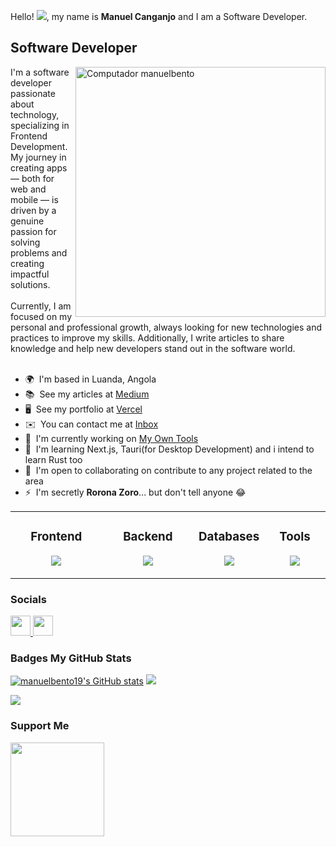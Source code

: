 Hello! ![](https://user-images.githubusercontent.com/18350557/176309783-0785949b-9127-417c-8b55-ab5a4333674e.gif), my name is **Manuel Canganjo** and I am a Software Developer.

Software Developer
------------------
<img src="https://raw.githubusercontent.com/MicaelliMedeiros/micaellimedeiros/master/image/computer-illustration.png" min-width="400px" max-width="400px" width="400px" align="right" alt="Computador manuelbento"/> 
I'm a software developer passionate about technology, specializing in Frontend Development. My journey in creating apps — both for web and mobile — is driven by a genuine passion for solving problems and creating impactful solutions.
<br><br>
Currently, I am focused on my personal and professional growth, always looking for new technologies and practices to improve my skills. Additionally, I write articles to share knowledge and help new developers stand out in the software world.
<br><br>

* 🌍  I'm based in Luanda, Angola
* 📚  See my articles at [Medium](https://medium.com/@manuelbento19)
* 🖥️  See my portfolio at [Vercel](https://bentooo.vercel.app/)
* ✉️  You can contact me at [Inbox](mailto:manuelbentomb.223@gmail.com)
* 🚀  I'm currently working on [My Own Tools](http://github.com/manuelbento19)
* 🧠  I'm learning Next.js, Tauri(for Desktop Development) and i intend to learn Rust too
* 🤝  I'm open to collaborating on contribute to any project related to the area
* ⚡  I'm secretly **Rorona Zoro**... but don't tell anyone 😂

<table align="center"><tr><td valign="top" width="30%">

### <div align="center"> Frontend </div>

<p align="center">
<img src="https://skillicons.dev/icons?i=js,html,css,ts,react,nextjs,astro,tailwind,sass,bootstrap&theme=dark&perline=4" />
</p>

</td><td valign="top" width="30%">

### <div align="center"> Backend </div>

<p align="center">
<img src="https://skillicons.dev/icons?i=nodejs,express,nestjs,prisma,jest,vitest,net,rust&theme=dark&perline=4" />
</p>

</td><td valign="top" width="20%">

### <div align="center"> Databases </div>

<p align="center">
<img src="https://skillicons.dev/icons?i=mysql,postgres,firebase,redis&theme=dark&perline=2" />
</p>

</td><td valign="top" width="20%">

### <div align="center"> Tools </div>

<p align="center">
<img src="https://skillicons.dev/icons?i=figma,xd,docker,linux,vscode,git,github,bitbucket,azure,gitlab,bash,powershell,notion&theme=dark&perline=3" />
</p>

</td></tr></table>

### Socials
   
  <p align="left">
      <a href="https://www.github.com/manuelbento19" target="_blank" rel="noreferrer">
          <picture>
              <source media="(prefers-color-scheme: dark)" srcset="https://raw.githubusercontent.com/danielcranney/readme-generator/main/public/icons/socials/github-dark.svg" />
              <source media="(prefers-color-scheme: light)" srcset="https://raw.githubusercontent.com/danielcranney/readme-generator/main/public/icons/socials/github.svg" />
              <img src="https://raw.githubusercontent.com/danielcranney/readme-generator/main/public/icons/socials/github.svg" width="32" height="32" />
          </picture>
      </a>
      <a href="https://www.linkedin.com/in/manuel-bento" target="_blank" rel="noreferrer">
          <picture>
          <source media="(prefers-color-scheme: dark)" srcset="https://raw.githubusercontent.com/danielcranney/readme-generator/main/public/icons/socials/linkedin-dark.svg" />
          <source media="(prefers-color-scheme: light)" srcset="https://raw.githubusercontent.com/danielcranney/readme-generator/main/public/icons/socials/linkedin.svg" />
          <img src="https://raw.githubusercontent.com/danielcranney/readme-generator/main/public/icons/socials/linkedin.svg" width="32" height="32" />
          </picture>
      </a>
  </p>
  
  ### Badges <b>My GitHub Stats</b>
  <a href="http://www.github.com/manuelbento19"><img src="https://github-readme-stats.vercel.app/api?username=manuelbento19&show_icons=true&hide=&count_private=true&title_color=0891b2&text_color=ffffff&icon_color=0891b2&bg_color=1c1917&hide_border=true&show_icons=true" alt="manuelbento19's GitHub stats" /></a>
  <a href="http://www.github.com/manuelbento19"><img src="https://github-readme-streak-stats.herokuapp.com/?user=manuelbento19&stroke=ffffff&background=1c1917&ring=0891b2&fire=0891b2&currStreakNum=ffffff&currStreakLabel=0891b2&sideNums=ffffff&sideLabels=ffffff&dates=ffffff&hide_border=true" /></a>
  
[![](https://visitcount.itsvg.in/api?id=manuelbento19&label=Profile%20Views&icon=0&pretty=false)](https://visitcount.itsvg.in)
  
  
  ### Support Me
  <a href="https://www.buymeacoffee.com/manuelbento19"><img src="https://cdn.buymeacoffee.com/buttons/v2/default-yellow.png" width="150"/></a>
